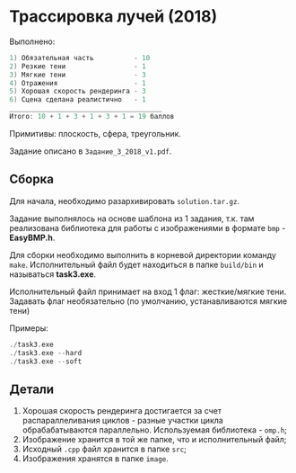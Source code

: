 # Трассировка лучей (2018)

Выполнено:
```c
1) Обязательная часть          - 10 
2) Резкие тени        	       - 1 
3) Мягкие тени        	       - 3 
4) Отражения          	       - 1 
5) Хорошая скорость рендеринга - 3
6) Сцена сделана реалистично   - 1
______________________________________
Итого: 10 + 1 + 3 + 1 + 3 + 1 = 19 баллов
```

Примитивы: плоскость, сфера, треугольник.

Задание описано в `Задание_3_2018_v1.pdf`.

## Сборка 

Для начала, необходимо разархивировать `solution.tar.gz`.

Задание выполнялось на основе шаблона из 1 задания, т.к. там реализована библиотека для работы с изображениями в формате `bmp` - **EasyBMP.h**.

Для сборки необходимо выполнить в корневой директории команду `make`. Исполнительный файл будет находиться в папке `build/bin` и называться **task3.exe**.

Исполнительный файл принимает на вход 1 флаг: жесткие/мягкие тени. Задавать флаг необязательно (по умолчанию, устанавливаются мягкие тени)

Примеры:

```c
./task3.exe
./task3.exe --hard
./task3.exe --soft
```

## Детали

1) Хорошая скорость рендеринга достигается за счет распараллеливания циклов - разные участки цикла обрабабатываются параллельно. Используемая библиотека - `omp.h`;
2) Изображение хранится в той же папке, что и исполнительный файл;
4) Исходный `.cpp` файл хранится в папке `src`;
5) Изображения хранятся в папке `image`.

